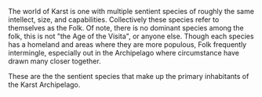 The world of Karst is one with multiple sentient species of roughly the same
intellect, size, and capabilities. Collectively these species refer to themselves
as the Folk. Of note, there is no dominant species among the folk, this is not
"the Age of the Visita", or anyone else. Though each species has a homeland and
areas where they are more populous, Folk frequently intermingle, especially out
in the Archipelago where circumstance have drawn many closer together.

These are the the sentient species that make up the primary inhabitants of the
Karst Archipelago.
